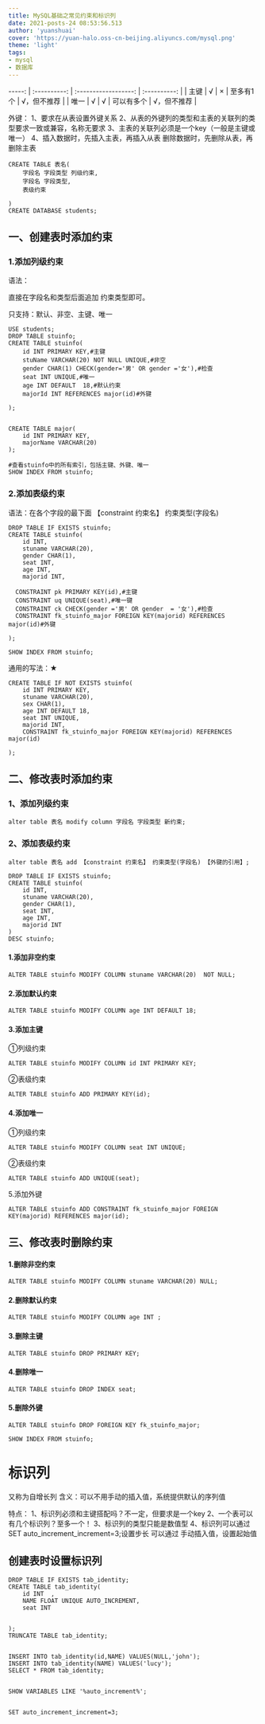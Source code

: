 ```yaml
---
title: MySQL基础之常见约束和标识列
date: 2021-posts-24 08:53:56.513
author: 'yuanshuai'
cover: 'https://yuan-halo.oss-cn-beijing.aliyuncs.com/mysql.png'
theme: 'light'
tags: 
- mysql
- 数据库
---
```


-----: | :----------: | :------------------: | :----------: |
| 主键 |     √      |      ×       |      至多有1个       | √，但不推荐  |
| 唯一 |     √      |      √       |      可以有多个      | √，但不推荐  |

外键：
	1、要求在从表设置外键关系
	2、从表的外键列的类型和主表的关联列的类型要求一致或兼容，名称无要求
	3、主表的关联列必须是一个key（一般是主键或唯一）
	4、插入数据时，先插入主表，再插入从表
	删除数据时，先删除从表，再删除主表

```mysql
CREATE TABLE 表名(
	字段名 字段类型 列级约束,
	字段名 字段类型,
	表级约束

)
CREATE DATABASE students;
```

## 一、创建表时添加约束

### 1.添加列级约束

语法：

直接在字段名和类型后面追加 约束类型即可。

只支持：默认、非空、主键、唯一

```mysql
USE students;
DROP TABLE stuinfo;
CREATE TABLE stuinfo(
	id INT PRIMARY KEY,#主键
	stuName VARCHAR(20) NOT NULL UNIQUE,#非空
	gender CHAR(1) CHECK(gender='男' OR gender ='女'),#检查
	seat INT UNIQUE,#唯一
	age INT DEFAULT  18,#默认约束
	majorId INT REFERENCES major(id)#外键

);


CREATE TABLE major(
	id INT PRIMARY KEY,
	majorName VARCHAR(20)
);

#查看stuinfo中的所有索引，包括主键、外键、唯一
SHOW INDEX FROM stuinfo;
```

### 2.添加表级约束

语法：在各个字段的最下面
 【constraint 约束名】 约束类型(字段名) 

```mysql
DROP TABLE IF EXISTS stuinfo;
CREATE TABLE stuinfo(
	id INT,
	stuname VARCHAR(20),
	gender CHAR(1),
	seat INT,
	age INT,
	majorid INT,
	
  CONSTRAINT pk PRIMARY KEY(id),#主键
  CONSTRAINT uq UNIQUE(seat),#唯一键
  CONSTRAINT ck CHECK(gender ='男' OR gender  = '女'),#检查
  CONSTRAINT fk_stuinfo_major FOREIGN KEY(majorid) REFERENCES major(id)#外键

);

SHOW INDEX FROM stuinfo;
```

通用的写法：★

```mysql
CREATE TABLE IF NOT EXISTS stuinfo(
	id INT PRIMARY KEY,
	stuname VARCHAR(20),
	sex CHAR(1),
	age INT DEFAULT 18,
	seat INT UNIQUE,
	majorid INT,
	CONSTRAINT fk_stuinfo_major FOREIGN KEY(majorid) REFERENCES major(id)

);
```

## 二、修改表时添加约束

### 1、添加列级约束

```mysql
alter table 表名 modify column 字段名 字段类型 新约束;
```

### 2、添加表级约束

```mysql
alter table 表名 add 【constraint 约束名】 约束类型(字段名) 【外键的引用】;
```


```mysql
DROP TABLE IF EXISTS stuinfo;
CREATE TABLE stuinfo(
	id INT,
	stuname VARCHAR(20),
	gender CHAR(1),
	seat INT,
	age INT,
	majorid INT
)
DESC stuinfo;
```

#### 1.添加非空约束

```mysql
ALTER TABLE stuinfo MODIFY COLUMN stuname VARCHAR(20)  NOT NULL;
```

#### 2.添加默认约束

```mysql
ALTER TABLE stuinfo MODIFY COLUMN age INT DEFAULT 18;
```

#### 3.添加主键

①列级约束

```mysql
ALTER TABLE stuinfo MODIFY COLUMN id INT PRIMARY KEY;
```

②表级约束

```mysql
ALTER TABLE stuinfo ADD PRIMARY KEY(id);
```

#### 4.添加唯一

①列级约束

```mysql
ALTER TABLE stuinfo MODIFY COLUMN seat INT UNIQUE;
```

②表级约束

```mysql
ALTER TABLE stuinfo ADD UNIQUE(seat);
```

5.添加外键

```mysql
ALTER TABLE stuinfo ADD CONSTRAINT fk_stuinfo_major FOREIGN KEY(majorid) REFERENCES major(id); 
```

## 三、修改表时删除约束

#### 1.删除非空约束

```mysql
ALTER TABLE stuinfo MODIFY COLUMN stuname VARCHAR(20) NULL;
```

#### 2.删除默认约束

```mysql
ALTER TABLE stuinfo MODIFY COLUMN age INT ;
```

#### 3.删除主键

```mysql
ALTER TABLE stuinfo DROP PRIMARY KEY;
```

#### 4.删除唯一

```mysql
ALTER TABLE stuinfo DROP INDEX seat;
```

#### 5.删除外键

```mysql
ALTER TABLE stuinfo DROP FOREIGN KEY fk_stuinfo_major;

SHOW INDEX FROM stuinfo;
```

# 标识列

又称为自增长列
含义：可以不用手动的插入值，系统提供默认的序列值

特点：
1、标识列必须和主键搭配吗？不一定，但要求是一个key
2、一个表可以有几个标识列？至多一个！
3、标识列的类型只能是数值型
4、标识列可以通过 SET auto_increment_increment=3;设置步长
可以通过 手动插入值，设置起始值

## 创建表时设置标识列

```mysql
DROP TABLE IF EXISTS tab_identity;
CREATE TABLE tab_identity(
	id INT  ,
	NAME FLOAT UNIQUE AUTO_INCREMENT,
	seat INT 


);
TRUNCATE TABLE tab_identity;


INSERT INTO tab_identity(id,NAME) VALUES(NULL,'john');
INSERT INTO tab_identity(NAME) VALUES('lucy');
SELECT * FROM tab_identity;


SHOW VARIABLES LIKE '%auto_increment%';


SET auto_increment_increment=3;
```